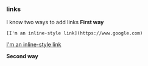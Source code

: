 ### links
I know two ways to add links
**First way** 
```
[I'm an inline-style link](https://www.google.com)
```
[I'm an inline-style link](https://www.google.com)

**Second way** 

### 
&nbsp;
</br>